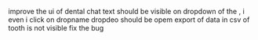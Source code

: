 improve the ui of dental chat 
text should be visible on dropdown of the , i even i click on dropname dropdeo should be opem 
export of data in csv of tooth is not visible fix the bug 
